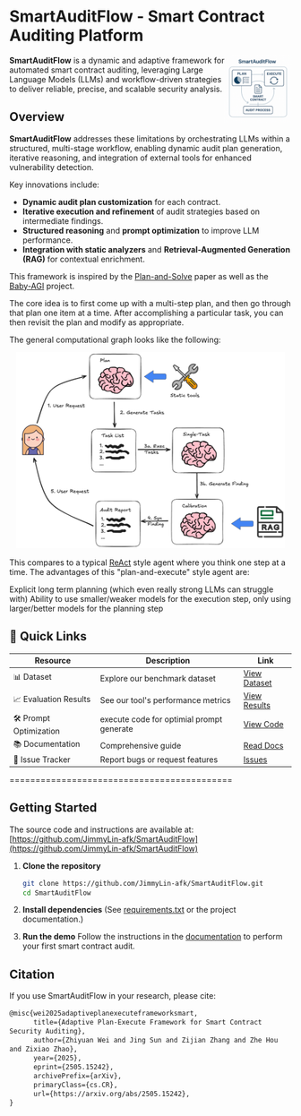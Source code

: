 # SmartAuditFlow - Smart Contract Auditing Platform 

<p>
<img align="right" width="120"  src="./media/front_view.png"> 
</p>

**SmartAuditFlow** is a dynamic and adaptive framework for automated smart contract auditing, leveraging Large Language Models (LLMs) and workflow-driven strategies to deliver reliable, precise, and scalable security analysis.

## Overview

**SmartAuditFlow** addresses these limitations by orchestrating LLMs within a structured, multi-stage workflow, enabling dynamic audit plan generation, iterative reasoning, and integration of external tools for enhanced vulnerability detection.

Key innovations include:

* **Dynamic audit plan customization** for each contract.
* **Iterative execution and refinement** of audit strategies based on intermediate findings.
* **Structured reasoning** and **prompt optimization** to improve LLM performance.
* **Integration with static analyzers** and **Retrieval-Augmented Generation (RAG)** for contextual enrichment.

This framework is inspired by the [Plan-and-Solve](https://aclanthology.org/2023.acl-long.147.pdf) paper as well as the [Baby-AGI](https://github.com/yoheinakajima/babyagi) project.

The core idea is to first come up with a multi-step plan, and then go through that plan one item at a time. After accomplishing a particular task, you can then revisit the plan and modify as appropriate.

The general computational graph looks like the following:

<div align="center">
  <img src="./media/planAndExecute.png" alt="LLM-SmartAudit System" height="350">
</div>

This compares to a typical [ReAct](https://arxiv.org/abs/2210.03629) style agent where you think one step at a time. The advantages of this "plan-and-execute" style agent are:

Explicit long term planning (which even really strong LLMs can struggle with)
Ability to use smaller/weaker models for the execution step, only using larger/better models for the planning step

## 📑 Quick Links
| Resource | Description | Link |
|----------|-------------|------|
| 📊 Dataset | Explore our benchmark dataset | [View Dataset](https://github.com/JimmyLin-afk/SmartAuditFlow/tree/main/evaluation/contracts) |
| 📈 Evaluation Results | See our tool's performance metrics | [View Results](https://github.com/JimmyLin-afk/SmartAuditFlow/tree/main/evaluation/results) |
| 🛠️ Prompt Optimization | execute code for optimial prompt generate | [View Code](https://github.com/JimmyLin-afk/SmartAuditFlow/tree/main/promptOptimization) |
| 📚 Documentation | Comprehensive guide | [Read Docs](https://github.com/JimmyLin-afk/SmartAuditFlow/wiki) |
| 🐛 Issue Tracker | Report bugs or request features | [Issues](https://github.com/JimmyLin-afk/SmartAuditFlow/issues) |

===========================================
## Getting Started

The source code and instructions are available at:
[https://github.com/JimmyLin-afk/SmartAuditFlow](https://github.com/JimmyLin-afk/SmartAuditFlow)

1. **Clone the repository**

   ```bash
   git clone https://github.com/JimmyLin-afk/SmartAuditFlow.git
   cd SmartAuditFlow
   ```

2. **Install dependencies**
   (See [requirements.txt](./requirements.txt) or the project documentation.)

3. **Run the demo**
   Follow the instructions in the [documentation](./docs/) to perform your first smart contract audit.

## Citation

If you use SmartAuditFlow in your research, please cite:

```
@misc{wei2025adaptiveplanexecuteframeworksmart,
      title={Adaptive Plan-Execute Framework for Smart Contract Security Auditing}, 
      author={Zhiyuan Wei and Jing Sun and Zijian Zhang and Zhe Hou and Zixiao Zhao},
      year={2025},
      eprint={2505.15242},
      archivePrefix={arXiv},
      primaryClass={cs.CR},
      url={https://arxiv.org/abs/2505.15242}, 
}
```

